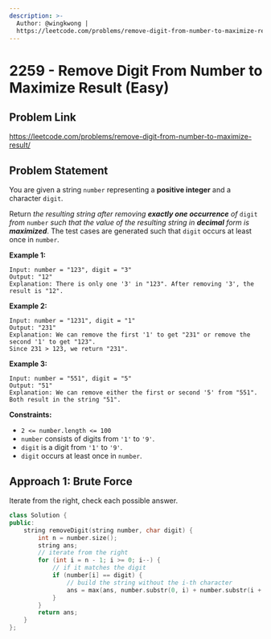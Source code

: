 ```yaml
---
description: >-
  Author: @wingkwong |
  https://leetcode.com/problems/remove-digit-from-number-to-maximize-result/
---
```


# 2259 - Remove Digit From Number to Maximize Result (Easy)

## Problem Link

https://leetcode.com/problems/remove-digit-from-number-to-maximize-result/

## Problem Statement

You are given a string `number` representing a **positive integer** and a character `digit`.

Return _the resulting string after removing **exactly one occurrence** of_ `digit` _from_ `number` _such that the value of the resulting string in **decimal** form is **maximized**_. The test cases are generated such that `digit` occurs at least once in `number`.

**Example 1:**

```
Input: number = "123", digit = "3"
Output: "12"
Explanation: There is only one '3' in "123". After removing '3', the result is "12".
```

**Example 2:**

```
Input: number = "1231", digit = "1"
Output: "231"
Explanation: We can remove the first '1' to get "231" or remove the second '1' to get "123".
Since 231 > 123, we return "231".
```

**Example 3:**

```
Input: number = "551", digit = "5"
Output: "51"
Explanation: We can remove either the first or second '5' from "551".
Both result in the string "51". 
```

**Constraints:**

* `2 <= number.length <= 100`
* `number` consists of digits from `'1'` to `'9'`.
* `digit` is a digit from `'1'` to `'9'`.
* `digit` occurs at least once in `number`.

## Approach 1: Brute Force

Iterate from the right, check each possible answer.

<SolutionAuthor name="@wingkwong"/>

```cpp
class Solution {
public:
    string removeDigit(string number, char digit) {
        int n = number.size();
        string ans;
        // iterate from the right
        for (int i = n - 1; i >= 0; i--) {
            // if it matches the digit
            if (number[i] == digit) {
                // build the string without the i-th character
                ans = max(ans, number.substr(0, i) + number.substr(i + 1));
            }
        }
        return ans;
    }
};
```
